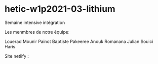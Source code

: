 # hetic-w1p2021-03-lithium

Semaine intensive intégration

Les menmbres de notre équipe:
  
  Louerad Mounir
  Painot Baptiste
  Pakeeree Anouk
  Romanana Julian
  Souici Haris
                                                              

Site netlify : 

